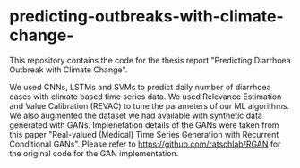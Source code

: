 # predicting-outbreaks-with-climate-change-

This repository contains the code for the thesis report "Predicting Diarrhoea Outbreak with Climate Change".

We used CNNs, LSTMs and SVMs to predict daily number of diarrhoea cases with climate based time series data.
We used Relevance Estimation and Value Calibration (REVAC) to tune the parameters of our ML algorithms. 
We also augmented the dataset we had available with synthetic data generated with GANs.
Implenetation details of the GANs were taken from this paper "Real-valued (Medical) Time Series Generation with Recurrent Conditional GANs".
Please refer to https://github.com/ratschlab/RGAN for the original code for the GAN implementation.

